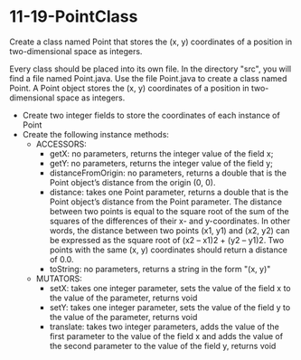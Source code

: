 11-19-PointClass
================

Create a class named Point that stores the (x, y) coordinates of a position in two-dimensional space as integers.


Every class should be placed into its own file.  In the directory "src", you will find a file named Point.java. Use the file Point.java to create a class named Point. A Point object stores the (x, y) coordinates of a position in two-dimensional space as integers.

- Create two integer fields to store the coordinates of each instance of Point
- Create the following instance methods:
  - ACCESSORS:
    - getX: no parameters, returns the integer value of the field x;
    - getY: no parameters, returns the integer value of the field y;
    - distanceFromOrigin: no parameters, returns a double that is the Point object’s distance from the origin (0, 0).
    - distance: takes one Point parameter, returns a double that is the Point object’s distance from the Point parameter. The distance between two
points is equal to the square root of the sum of the squares of the differences of their x- and y-coordinates. In other words, the distance between two points (x1, y1) and (x2, y2) can be expressed as the square root of (x2 – x1)2 + (y2 – y1)2. Two points with the same (x, y) coordinates should return a distance of 0.0.
    - toString: no parameters, returns a string in the form "(x, y)"
  - MUTATORS:
    - setX: takes one integer parameter, sets the value of the field x to the value of the parameter, returns void
    - setY: takes one integer parameter, sets the value of the field y to the value of the parameter, returns void
    - translate: takes two integer parameters, adds the value of the first parameter to the value of the field x and adds the value of the second parameter to the value of the field y, returns void


